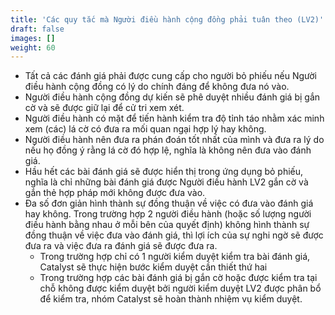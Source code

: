 ```yaml
---
title: 'Các quy tắc mà Người điều hành cộng đồng phải tuân theo (LV2)'
draft: false
images: []
weight: 60
---
```


- Tất cả các đánh giá phải được cung cấp cho người bỏ phiếu nếu Người điều hành cộng đồng có lý do chính đáng để không đưa nó vào.
- Người điều hành cộng đồng dự kiến ​​sẽ phê duyệt nhiều đánh giá bị gắn cờ và sẽ được giữ lại để cử tri xem xét.
- Người điều hành có mặt để tiến hành kiểm tra độ tỉnh táo nhằm xác minh xem (các) lá cờ có đưa ra mối quan ngại hợp lý hay không.
- Người điều hành nên đưa ra phán đoán tốt nhất của mình và đưa ra lý do nếu họ đồng ý rằng lá cờ đó hợp lệ, nghĩa là không nên đưa vào đánh giá.
- Hầu hết các bài đánh giá sẽ được hiển thị trong ứng dụng bỏ phiếu, nghĩa là chỉ những bài đánh giá được Người điều hành LV2 gắn cờ và gắn thẻ hợp pháp mới không được đưa vào.
- Đa số đơn giản hình thành sự đồng thuận về việc có đưa vào đánh giá hay không. Trong trường hợp 2 người điều hành (hoặc số lượng người điều hành bằng nhau ở mỗi bên của quyết định) không hình thành sự đồng thuận về việc đưa vào đánh giá, thì lợi ích của sự nghi ngờ sẽ được đưa ra và việc đưa ra đánh giá sẽ được đưa ra.
  - Trong trường hợp chỉ có 1 người kiểm duyệt kiểm tra bài đánh giá, Catalyst sẽ thực hiện bước kiểm duyệt cần thiết thứ hai
  - Trong trường hợp các bài đánh giá bị gắn cờ hoặc được kiểm tra tại chỗ không được kiểm duyệt bởi người kiểm duyệt LV2 được phân bổ để kiểm tra, nhóm Catalyst sẽ hoàn thành nhiệm vụ kiểm duyệt.
